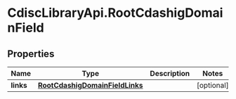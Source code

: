 # CdiscLibraryApi.RootCdashigDomainField

## Properties

Name | Type | Description | Notes
------------ | ------------- | ------------- | -------------
**links** | [**RootCdashigDomainFieldLinks**](RootCdashigDomainFieldLinks.md) |  | [optional] 


